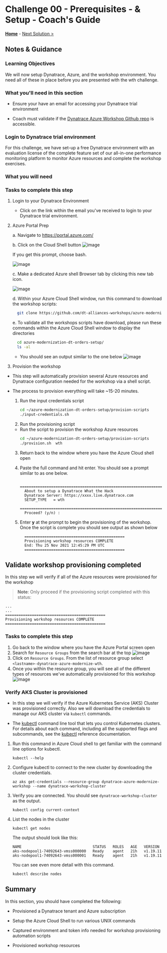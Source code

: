 # Challenge 00 - Prerequisites - & Setup - Coach's Guide 

**[Home](./README.md)** - [Next Solution >](./Solution-01.md)

## Notes & Guidance

### Learning Objectives

We will now setup Dynatrace, Azure, and the workshop environment. You need all of these in place before you are presented with the wth challenge.

### What you'll need in this section


- Ensure your have an email for accessing your Dynatrace trial environment

- Coach must validate if the [Dynatrace Azure Workshop Github repo](https://github.com/dt-alliances-workshops/azure-modernization-dt-orders-setup/) is accessible.

### Login to Dynatrace trial environment

For this challenge, we have set-up a free Dynatrace environment with an evaluation license of the complete feature set of our all-in-one performance monitoring platform to monitor Azure resources and complete the workshop exercises.

### What you will need


### Tasks to complete this step

1) Login to your Dynatrace Environment
    - Click on the link within the email you've received to login to your Dynatrace trial environment.
    

2) Azure Portal Prep

    a. Navigate to <a href="https://portal.azure.com/" target="_blank">https://portal.azure.com/ </a>

    b. Click on the Cloud Shell button
      ![image](Solutions/img/setup-azure-shell-open.png)

      If you get this prompt, choose bash.  </aside>

     ![image](Solutions/img/setup-azure-shell-bash.png)    

    c. Make a dedicated Azure shell Browser tab by clicking this new tab icon.

      ![image](Solutions/img/setup-azure-shell-newtab.png)

    d. Within your Azure Cloud Shell window, run this command to download the workshop scripts:
      ```bash
        git clone https://github.com/dt-alliances-workshops/azure-modernization-dt-orders-setup.git
      ```
    e. To validate all the workshops scripts have download, please run these commands within the Azure Cloud Shell window to display the directories
      ```bash
        cd azure-modernization-dt-orders-setup/
        ls -al
      ```
    - You should see an output similar to the one below 
    ![image](Solutions/img/pre-requisites-azure-cli-gitcloneoutput.png)


  3. Provision the workshop

  * This step will automatically provision several Azure resources and Dynatrace configuration needed for the workshop via a shell script.  

* The process to provision everything will take ~15-20 minutes.
    
    1. Run the input credentials script
        ```bash
        cd ~/azure-modernization-dt-orders-setup/provision-scripts
        ./input-credentials.sh
        ```
    2. Run the provisioning script
    - Run the script to provision the workshop Azure resources
        ```bash
        cd ~/azure-modernization-dt-orders-setup/provision-scripts
        ./provision.sh  wth
        ```
    3. Return back to the window where you have the Azure Cloud shell open
    8. Paste the full command and hit enter.  You should see a prompt similar to as one below.

        ```
          ===================================================================
          About to setup a Dynatrace What the Hack
          Dynatrace Server: https://xxxx.live.dynatrace.com
          SETUP_TYPE   = wth
          ===================================================================
          Proceed? (y/n) : 
        ```
    4. Enter **y** at the prompt to begin the provisioning of the workshop.  Once the script is complete you should see output as shown below
        ```
          =============================================
          Provisioning workshop resources COMPLETE
          End: Thu 25 Nov 2021 12:45:29 PM UTC
          =============================================
        ```

## Validate workshop provisioning completed
In this step we will verify if all of the Azure resources were provisioned for the workshop

>**Note**: Only proceed if the provisioning script completed with this status:

```
...
...
=============================================
Provisioning workshop resources COMPLETE
=============================================
```

### Tasks to complete this step
1. Go back to the window where you have the Azure Portal screen open
2. Search for `Resource Groups` from the search bar at the top
![image](Solutions/img/pre-requisites-azure-portal-resources.png)
3. Click on `Resource Groups`.  From the list of resource group select `<lastname>-dynatrace-azure-modernize-wth`.
4. Once you within the resource group, you will see all of the different types of resources we've automatically provisioned for this workshop
![image](Solutions/img/pre-requisites-azure-portal-resources-resourcelist.png)

### Verify AKS Cluster is provisioned
- In this step we will verify if the Azure Kubernetes Service (AKS) Cluster was provisioned correctly. Also we will download the credentials to manage our AKS cluster via `kubectl` commands.

- The <a href="https://kubernetes.io/docs/reference/kubectl/overview/" target="_blank">kubectl</a> command line tool that lets you control Kubernetes clusters.  For details about each command, including all the supported flags and subcommands, see the <a href="https://kubernetes.io/docs/reference/kubectl/overview/" target="_blank">kubectl</a> reference documentation.

1. Run this command in Azure Cloud shell to get familiar with the command line options for kubectl.

    ```
    kubectl --help
    ```

1. Configure kubectl to connect to the new cluster by downloading the cluster credentials. 

    ```
    az aks get-credentials --resource-group dynatrace-azure-modernize-workshop --name dynatrace-workshop-cluster
    ```

1. Verify you are connected.  You should see `dynatrace-workshop-cluster` as the output.

    ```
    kubectl config current-context
    ```

1. List the nodes in the cluster

    ```
    kubectl get nodes
    ```

    The output should look like this:

    ```
    NAME                                STATUS   ROLES   AGE   VERSION
    aks-nodepool1-74092643-vmss000000   Ready    agent   21h   v1.19.11
    aks-nodepool1-74092643-vmss000001   Ready    agent   21h   v1.19.11
    ```

    You can see even more detail with this command.

    ```
    kubectl describe nodes
    ```


## Summary

In this section, you should have completed the following:

- Provisioned a Dynatrace tenant and Azure subscription

- Setup the Azure Cloud Shell to run various UNIX commands

- Captured environment and token info needed for workshop provisioning automation scripts

- Provisioned workshop resources

